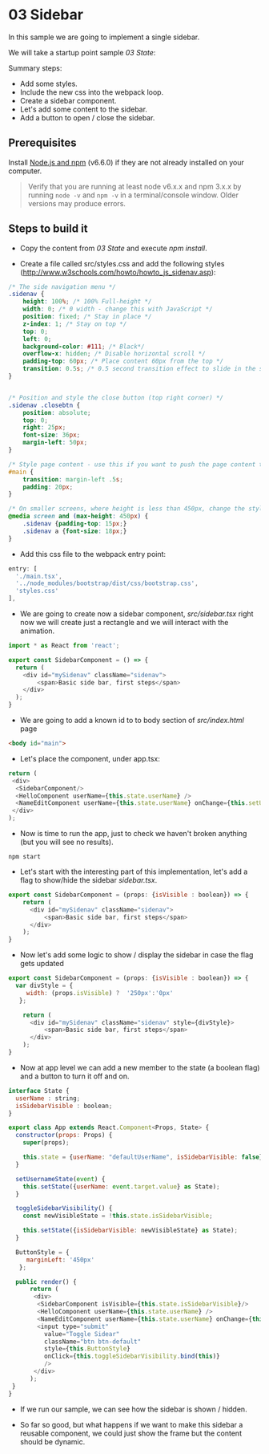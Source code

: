 # 03 Sidebar

In this sample we are going to implement a single sidebar.

We will take a startup point sample _03 State_:

Summary steps:

- Add some styles.
- Include the new css into the webpack loop.
- Create a sidebar component.
- Let's add some content to the sidebar.
- Add a button to open / close the sidebar.


## Prerequisites

Install [Node.js and npm](https://nodejs.org/en/) (v6.6.0) if they are not already installed on your computer.

> Verify that you are running at least node v6.x.x and npm 3.x.x by running `node -v` and `npm -v` in a terminal/console window. Older versions may produce errors.

## Steps to build it

- Copy the content from _03 State_ and execute _npm install_.

- Create a file called src/styles.css and add the following styles (http://www.w3schools.com/howto/howto_js_sidenav.asp):

```css
/* The side navigation menu */
.sidenav {
    height: 100%; /* 100% Full-height */
    width: 0; /* 0 width - change this with JavaScript */
    position: fixed; /* Stay in place */
    z-index: 1; /* Stay on top */
    top: 0;
    left: 0;
    background-color: #111; /* Black*/
    overflow-x: hidden; /* Disable horizontal scroll */
    padding-top: 60px; /* Place content 60px from the top */
    transition: 0.5s; /* 0.5 second transition effect to slide in the sidenav */
}


/* Position and style the close button (top right corner) */
.sidenav .closebtn {
    position: absolute;
    top: 0;
    right: 25px;
    font-size: 36px;
    margin-left: 50px;
}

/* Style page content - use this if you want to push the page content to the right when you open the side navigation */
#main {
    transition: margin-left .5s;
    padding: 20px;
}

/* On smaller screens, where height is less than 450px, change the style of the sidenav (less padding and a smaller font size) */
@media screen and (max-height: 450px) {
    .sidenav {padding-top: 15px;}
    .sidenav a {font-size: 18px;}
}
```

- Add this css file to the webpack entry point:

```javascript
entry: [
  './main.tsx',
  '../node_modules/bootstrap/dist/css/bootstrap.css',
  'styles.css'
],
```

- We are going to create now a sidebar component, _src/sidebar.tsx_ right now we will create just
a rectangle and we will interact with the animation.

```javascript
import * as React from 'react';

export const SidebarComponent = () => {
  return (
    <div id="mySidenav" className="sidenav">
        <span>Basic side bar, first steps</span>
    </div>
  );
}
```

- We are going to add a known id to to body section of _src/index.html_ page

```html
<body id="main">
```

- Let's place the component, under app.tsx:

```javascript
return (
 <div>
  <SidebarComponent/>
  <HelloComponent userName={this.state.userName} />
  <NameEditComponent userName={this.state.userName} onChange={this.setUsernameState.bind(this)} />
 </div>
);
```

- Now is time to run the app, just to check we haven't broken anything (but you will see no results).

```
npm start
```

- Let's start with the interesting part of this implementation, let's add a flag to show/hide the
sidebar _sidebar.tsx_.

```javascript
export const SidebarComponent = (props: {isVisible : boolean}) => {
    return (
      <div id="mySidenav" className="sidenav">
          <span>Basic side bar, first steps</span>
      </div>
    );
}
```

- Now let's add some logic to show / display the sidebar in case the flag gets
updated

```javascript
export const SidebarComponent = (props: {isVisible : boolean}) => {
  var divStyle = {
     width: (props.isVisible) ?  '250px':'0px'
   };

    return (
      <div id="mySidenav" className="sidenav" style={divStyle}>
          <span>Basic side bar, first steps</span>
      </div>
    );
}
```

- Now at app level we can add a new member to the state (a boolean flag) and a button to turn it
off and on.

```javascript
interface State {
  userName : string;
  isSidebarVisible : boolean;
}
```

```javascript
export class App extends React.Component<Props, State> {
  constructor(props: Props) {
    super(props);

    this.state = {userName: "defaultUserName", isSidebarVisible: false};
  }

  setUsernameState(event) {
    this.setState({userName: event.target.value} as State);
  }

  toggleSidebarVisibility() {
    const newVisibleState = !this.state.isSidebarVisible;

    this.setState({isSidebarVisible: newVisibleState} as State);
  }

  ButtonStyle = {
     marginLeft: '450px'
   };

  public render() {
      return (
       <div>
        <SidebarComponent isVisible={this.state.isSidebarVisible}/>
        <HelloComponent userName={this.state.userName} />
        <NameEditComponent userName={this.state.userName} onChange={this.setUsernameState.bind(this)} />
        <input type="submit"
          value="Toggle Sidear"
          className="btn btn-default"
          style={this.ButtonStyle}
          onClick={this.toggleSidebarVisibility.bind(this)}
          />
       </div>
      );
 }
}
```

- If we run our sample, we can see how the sidebar is shown / hidden.

- So far so good, but what happens if we want to make this sidebar a reusable component, we could
just show the frame but the content should be dynamic.
